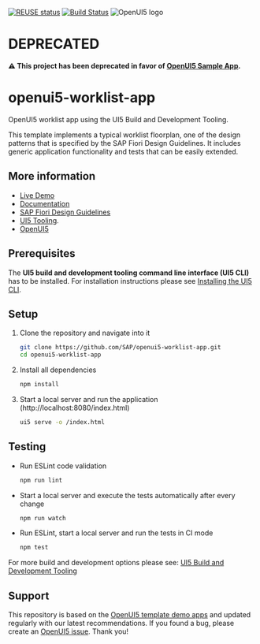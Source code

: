 [![REUSE status](https://api.reuse.software/badge/github.com/SAP/openui5-worklist-app)](https://api.reuse.software/info/github.com/SAP/openui5-worklist-app)
[![Build Status](https://github.com/SAP/openui5-worklist-app/actions/workflows/github-ci.yml/badge.svg)](https://github.com/SAP/openui5-worklist-app/actions/workflows/github-ci.yml)
![OpenUI5 logo](http://openui5.org/images/OpenUI5_new_big_side.png)

# DEPRECATED

**⚠️ This project has been deprecated in favor of [OpenUI5 Sample App](https://github.com/SAP/openui5-sample-app).**

# openui5-worklist-app
OpenUI5 worklist app using the UI5 Build and Development Tooling.

This template implements a typical worklist floorplan, one of the design patterns that is specified by the SAP Fiori Design Guidelines. 
It includes generic application functionality and tests that can be easily extended.


## More information
* [Live Demo](http://sap.github.io/openui5-worklist-app/test/mockServer.html)
* [Documentation](https://help.sap.com/docs/SAP_FIORI_tools/17d50220bcd848aa854c9c182d65b699/dcd9f97aa8de4adab8270315550f2b23.html)
* [SAP Fiori Design Guidelines](https://experience.sap.com/fiori-design/)
* [UI5 Tooling](https://github.com/SAP/ui5-tooling). 
* [OpenUI5](https://github.com/SAP/openui5)

## Prerequisites
The **UI5 build and development tooling command line interface (UI5 CLI)** has to be installed.
For installation instructions please see [Installing the UI5 CLI](https://github.com/SAP/ui5-tooling#installing-the-ui5-cli).

## Setup
1. Clone the repository and navigate into it
    ```sh
    git clone https://github.com/SAP/openui5-worklist-app.git
    cd openui5-worklist-app
    ```
1. Install all dependencies
    ```sh
    npm install
    ```

1. Start a local server and run the application (http://localhost:8080/index.html)
    ```sh
    ui5 serve -o /index.html
    ```

## Testing
* Run ESLint code validation
    ```sh
    npm run lint
    ```
* Start a local server and execute the tests automatically after every change
    ```sh
    npm run watch
    ```
* Run ESLint, start a local server and run the tests in CI mode
    ```sh
    npm test
    ```

For more build and development options please see: [UI5 Build and Development Tooling](https://github.com/SAP/ui5-tooling)

## Support
This repository is based on the [OpenUI5 template demo apps](https://sdk.openui5.org/demoapps) and updated regularly with our latest recommendations. 
If you found a bug, please create an [OpenUI5 issue](https://github.com/sap/openui5/issues). Thank you!
